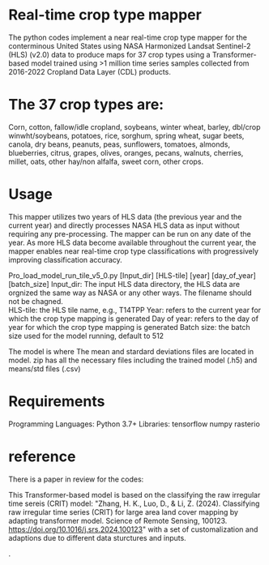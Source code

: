 # Real-time crop type mapper
The python codes implement a near real-time crop type mapper for the conterminous United States using NASA Harmonized Landsat Sentinel-2 (HLS) (v2.0) data to produce maps for 37 crop types using a Transformer-based model trained using >1 million time series samples collected from 2016-2022 Cropland Data Layer (CDL) products. 

# The 37 crop types are: 
Corn, cotton, fallow/idle cropland, soybeans, winter wheat, barley, dbl/crop winwht/soybeans, potatoes, rice, sorghum, spring wheat, sugar beets, canola, dry beans, peanuts, peas, sunflowers, tomatoes, almonds, blueberries, citrus, grapes, olives, oranges, pecans, walnuts, cherries, millet, oats, other hay/non alfalfa, sweet corn, other crops.

# Usage
This mapper utilizes two years of HLS data (the previous year and the current year) and directly processes NASA HLS data as input without requiring any pre-processing. The mapper can be run on any date of the year. As more HLS data become available throughout the current year, the mapper enables near real-time crop type classifications with progressively improving classification accuracy. 

Pro_load_model_run_tile_v5_0.py [Input_dir] [HLS-tile] [year] [day_of_year] [batch_size]
  Input_dir: The input HLS data directory, the HLS data are orgnized the same way as NASA or any other ways. The filename should not be chagned.  
  HLS-tile: the HLS tile name, e.g., T14TPP 
  Year: refers to the current year for which the crop type mapping is generated
  Day of year: refers to the day of year for which the crop type mapping is generated
  Batch size: the batch size used for the model running, default to 512

The model is where 
The mean and stardard deviations files are located in 
model. zip has all the necessary files including the trained model (.h5) and means/std files (.csv)

# Requirements
Programming Languages: Python 3.7+
  Libraries:
  tensorflow
  numpy
  rasterio
  
# reference
There is a paper in review for the codes: 

This Transformer-based model is based on the classifying the raw irregular time sereis (CRIT) model: "Zhang, H. K., Luo, D., & Li, Z. (2024). Classifying raw irregular time series (CRIT) for large area land cover mapping by adapting transformer model. Science of Remote Sensing, 100123. https://doi.org/10.1016/j.srs.2024.100123" with a set of customalization and adaptions due to different data sturctures and inputs. 

.

